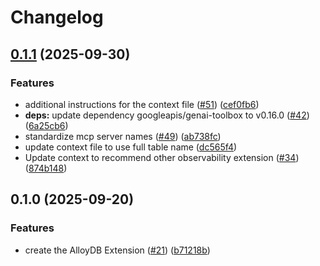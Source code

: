 # Changelog

## [0.1.1](https://github.com/gemini-cli-extensions/alloydb/compare/0.1.0...0.1.1) (2025-09-30)


### Features

* additional instructions for the context file ([#51](https://github.com/gemini-cli-extensions/alloydb/issues/51)) ([cef0fb6](https://github.com/gemini-cli-extensions/alloydb/commit/cef0fb68dedb400225347adf3a16cb320ff28d20))
* **deps:** update dependency googleapis/genai-toolbox to v0.16.0 ([#42](https://github.com/gemini-cli-extensions/alloydb/issues/42)) ([6a25cb6](https://github.com/gemini-cli-extensions/alloydb/commit/6a25cb699264d415eb75f4bfdd25b325a372425e))
* standardize mcp server names ([#49](https://github.com/gemini-cli-extensions/alloydb/issues/49)) ([ab738fc](https://github.com/gemini-cli-extensions/alloydb/commit/ab738fc7f669dc3712777cec969b41084b7e5224))
* update context file to use full table name ([dc565f4](https://github.com/gemini-cli-extensions/alloydb/commit/dc565f427db7611c70155109cfd4010591784af4))
* Update context to recommend other observability extension ([#34](https://github.com/gemini-cli-extensions/alloydb/issues/34)) ([874b148](https://github.com/gemini-cli-extensions/alloydb/commit/874b1489989c5945c81b0eeef1592bb65693f6d6))


## 0.1.0 (2025-09-20)


### Features

* create the AlloyDB Extension ([#21](https://github.com/gemini-cli-extensions/alloydb/issues/21)) ([b71218b](https://github.com/gemini-cli-extensions/alloydb/commit/b71218ba1977b906043621f23cf7fff05937e833))
